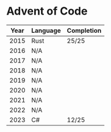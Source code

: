 # Advent of Code

| Year | Language | Completion |
| ---- | -------- | ---------- |
| 2015 | Rust     | 25/25      |
| 2016 | N/A      |            |
| 2017 | N/A      |            |
| 2018 | N/A      |            |
| 2019 | N/A      |            |
| 2020 | N/A      |            |
| 2021 | N/A      |            |
| 2022 | N/A      |            |
| 2023 | C#       | 12/25      |